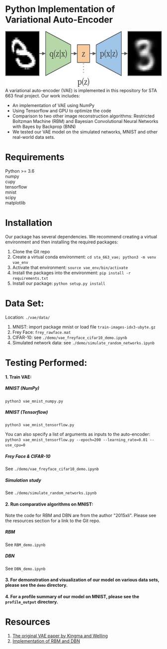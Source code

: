 # Python Implementation of Variational Auto-Encoder

<img src="https://github.com/yizi0511/sta_663_vae/blob/master/demo/vae.png" width="1000" height="180">
A variational auto-encoder (VAE) is implemented in this repository for STA 663 final project. Our work includes:

- An implementation of VAE using NumPy
- Using Tensorflow and GPU to optimize the code
- Comparison to two other image reconstruction algorithms: Restricted Boltzman Machine (RBM) and Bayesian Convolutional Neural Networks with Bayes by Backprop (BNN)
- We tested our VAE model on the simulated networks, MNIST and other real-world data sets.

# Requirements
Python >= 3.6 <br/>
numpy <br/>
cupy <br/>
tensorflow <br/>
mnist <br/>
scipy <br/>
matplotlib <br/>

# Installation

Our package has several dependencies. We recommend creating a virtual environment and then installing the required packages:

1. Clone the Git repo
2. Create a virtual conda environment: ```cd sta_663_vae; python3 -m venv vae_env```
3. Activate that environment: ```source vae_env/bin/activate```
4. Install the packages into the environment: ```pip install -r requirements.txt```
5. Install our package: ```python setup.py install```

# Data Set:

Location: `./vae/data/` <br/>
1. MNIST: import package mnist or load file `train-images-idx3-ubyte.gz`
2. Frey Face: ```frey_rawface.mat```
3. CIFAR-10: see `./demo/vae_freyface_cifar10_demo.ipynb`
4. Simulated network data: see ```./demo/simulate_random_networks.ipynb```


# Testing Performed:

#### 1. Train VAE: <br/>

##### MNIST (NumPy)
```python3 vae_mnist_numpy.py``` <br/>
##### MNIST (Tensorflow)
```python3 vae_mnist_tensorflow.py``` <br/>

You can also specify a list of arguments as inputs to the auto-encoder: <br/>
```python3 vae_mnist_tensorflow.py --epoch=200 --learning_rate=0.01 --use_cpu=0``` <br/>

##### Frey Face & CIFAR-10 
See `./demo/vae_freyface_cifar10_demo.ipynb` <br/>
##### Simulation study
See ```./demo/simulate_random_networks.ipynb```


#### 2. Run comparative algorithms on MNIST: <br/>

Note the code for RBM and DBN are from the author "2015xli". Please see the resources section for a link to the Git repo.

##### RBM 
See `RBM_demo.ipynb` <br/>

##### DBN
See `DBN_demo.ipynb` <br/>

#### 3. For demonstration and visualization of our model on various data sets, please see the ```demo``` directory. 

#### 4. For a profile summary of our model on MNIST, please see the ```profile_output``` directory. 


# Resources

1. [The original VAE paper by Kingma and Welling](https://arxiv.org/abs/1312.6114)
2. [Implementation of RBM and DBN](https://github.com/2015xli/DBN)

